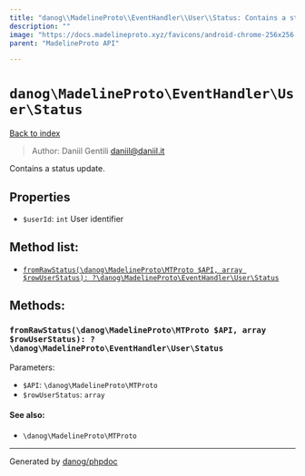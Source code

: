 ```yaml
---
title: "danog\\MadelineProto\\EventHandler\\User\\Status: Contains a status update."
description: ""
image: "https://docs.madelineproto.xyz/favicons/android-chrome-256x256.png"
parent: "MadelineProto API"

---
```

# `danog\MadelineProto\EventHandler\User\Status`
[Back to index](../../../../index.html)

> Author: Daniil Gentili <daniil@daniil.it>  
  

Contains a status update.  



## Properties
* `$userId`: `int` User identifier

## Method list:
* [`fromRawStatus(\danog\MadelineProto\MTProto $API, array $rowUserStatus): ?\danog\MadelineProto\EventHandler\User\Status`](#fromRawStatus)

## Methods:
### <a name="fromRawStatus"></a> `fromRawStatus(\danog\MadelineProto\MTProto $API, array $rowUserStatus): ?\danog\MadelineProto\EventHandler\User\Status`




Parameters:

* `$API`: `\danog\MadelineProto\MTProto`   
* `$rowUserStatus`: `array`   


#### See also: 
* `\danog\MadelineProto\MTProto`




---
Generated by [danog/phpdoc](https://phpdoc.daniil.it)
